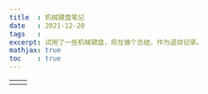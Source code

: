 ```yaml
---
title  : 机械键盘笔记
date   : 2021-12-20
tags   : 
excerpt: 试用了一些机械键盘，现在做个总结，作为退烧记录。
mathjax: true
toc    : true
---
```


|     |     |
|-----|-----|
|     |     |

